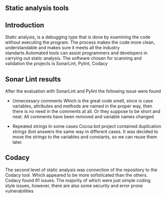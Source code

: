 ## Static analysis tools

## Introduction
Static analysis, is a debugging type that is done by examining the code without executing the program. The process makes the code more clean, understandable and makes sure it meets all the industry standarts.Automated tools can assist programmers and developers in carrying out static analysis. The software chosen for scanning and validation the projects is SonarLint, Pylint, Codacy

## Sonar Lint results
After the evaluation with SonarLint and Pylint the following issue were found

* Unnecessary comments
Which is the great code smell, since is case variables, attributes and methods are named in the proper way, then there is no need in the comments at all. Or they suppose to be short and neat. All comments have been removed and variable names changed

* Repeated strings
In some cases Cocoa bot project contained duplication strings (bot answers the same way in different cases. It was decided to move the strings to the variables and constants, so we can reuse them later.

## Codacy

The second level of static analysis was connection of the repository to the Codacy tool. Which appeared to be more sofisticated than the others. Codacy found 91 issues. The majority of which were just simple coding style issues, however, there are also some security and error prone vulnerabilities



